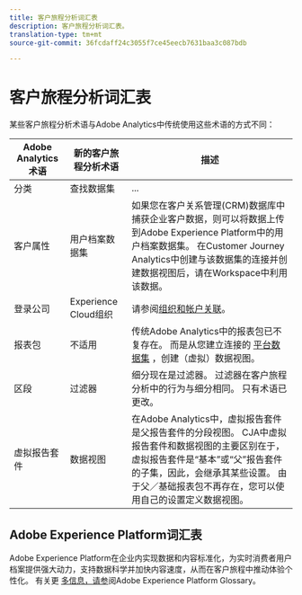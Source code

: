 ```yaml
---
title: 客户旅程分析词汇表
description: 客户旅程分析词汇表。
translation-type: tm+mt
source-git-commit: 36fcdaff24c3055f7ce45eecb7631baa3c087bdb

---
```



# 客户旅程分析词汇表

某些客户旅程分析术语与Adobe Analytics中传统使用这些术语的方式不同：

| Adobe Analytics术语 | 新的客户旅程分析术语 | 描述 |
|---|---|---|
| 分类 | 查找数据集 | ... |
| 客户属性 | 用户档案数据集 | 如果您在客户关系管理(CRM)数据库中捕获企业客户数据，则可以将数据上传到Adobe Experience Platform中的用户档案数据集。 在Customer Journey Analytics中创建与该数据集的连接并创建数据视图后，请在Workspace中利用该数据。 |
| 登录公司 | Experience Cloud组织 | 请参阅[组织和帐户关联](https://docs.adobe.com/content/help/en/core-services/interface/manage-users-and-products/organizations.html#topic_C31CB834F109465A82ED57FF0563B3F1)。 |
| 报表包 | 不适用 | 传统Adobe Analytics中的报表包已不复存在。 而是从您建立连接的 [平台数据集](/help/data-views/create-dataview.md) ，创建（虚拟）数据视图。 |
| 区段 | 过滤器 | 细分现在是过滤器。 过滤器在客户旅程分析中的行为与细分相同。 只有术语已更改。 |
| 虚拟报告套件 | 数据视图 | 在Adobe Analytics中，虚拟报告套件是父报告套件的分段视图。 CJA中虚拟报告套件和数据视图的主要区别在于，虚拟报告套件是“基本”或“父”报告套件的子集，因此，会继承其某些设置。 由于父／基础报表包不再存在，您可以使用自己的设置定义数据视图。 |

## Adobe Experience Platform词汇表

Adobe Experience Platform在企业内实现数据和内容标准化，为实时消费者用户档案提供强大动力，支持数据科学并加快内容速度，从而在客户旅程中推动体验个性化。
有关更 [多信息，请参](https://www.adobe.io/apis/experienceplatform/home/services/acp-glossary.html)阅Adobe Experience Platform Glossary。
